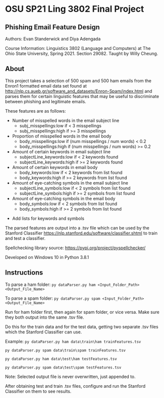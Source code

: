 # OSU SP21 Ling 3802 Final Project

## Phishing Email Feature Design

Authors: Evan Standerwick and Diya Adengada

Course Information: Linguistics 3802 (Language and Computers) at The Ohio State University, Spring 2021. Section 29082. Taught by Willy Cheung.

## About

This project takes a selection of 500 spam and 500 ham emails from the Enron1 formatted email data set found at <http://nlp.cs.aueb.gr/software_and_datasets/Enron-Spam/index.html> and parses them for certain linguistic features that may be useful to discriminate between phishing and legitimate emails.

These features are as follows:
* Number of misspelled words in the email subject line
    * subj_misspellings:low if < 3 misspellings
    * subj_misspellings:high if >= 3 misspellings
* Proportion of misspelled words in the email body
    * body_misspellings:low if (num misspellings / num words) < 0.2
    * body_misspellings:high if (num misspellings / num words) >= 0.2
* Amount of certain keywords in email subject line
    * subjectLine_keywords:low if < 2 keywords found
    * subjectLine_keywords:high if >= 2 keywords found
* Amount of certain keywords in email body
    * body_keywords:low if < 2 keywords from list found
    * body_keywords:high if >= 2 keywords from list found
* Amount of eye-catching symbols in the email subject line
    * subjectLine_symbols:low if < 2 symbols from list found
    * subjectLine_symbols:high if >= 2 symbols from list found
* Amount of eye-catching symbols in the email body
    * body_symbols:low if < 2 symbols from list found  
    * body_symbols:high if >= 2 symbols from list found

- Add lists for keywords and symbols

The parsed features are output into a .tsv file which can be used by the Stanford Classifier <https://nlp.stanford.edu/software/classifier.shtml> to train and test a classifier.

Spellchecking library source: <https://pypi.org/project/pyspellchecker/>

Developed on Windows 10 in Python 3.8.1

## Instructions
To parse a ham folder: `py dataParser.py ham <Input_Folder_Path> <Output_File_Name>`

To parse a spam folder: `py dataParser.py spam <Input_Folder_Path> <Output_File_Name>`

Run for ham folder first, then again for spam folder, or vice versa. Make sure they both output into the same .tsv file.

Do this for the train data and for the test data, getting two separate .tsv files which the Stanford Classifier can use.

Example: 
`py dataParser.py ham data\train\ham trainFeatures.tsv`

`py dataParser.py spam data\train\spam trainFeatures.tsv`

`py dataParser.py ham data\test\ham testFeatures.tsv`

`py dataParser.py spam data\test\spam testFeatures.tsv`

Note: Selected output file is never overwritten, just appended to.

After obtaining test and train .tsv files, configure and run the Stanford Classifier on them to see results.
